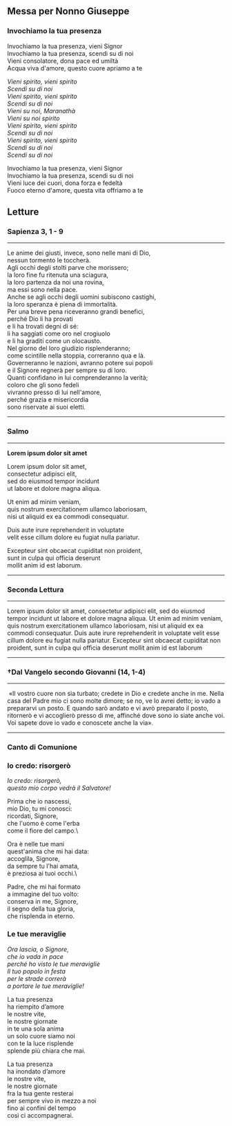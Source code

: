 ## Messa per Nonno Giuseppe
### Invochiamo la tua presenza
Invochiamo la tua presenza, vieni Signor\
Invochiamo la tua presenza, scendi su di noi  
Vieni consolatore, dona pace ed umiltà  
Acqua viva d'amore, questo cuore apriamo a te  

_Vieni spirito, vieni spirito  
Scendi su di noi  
Vieni spirito, vieni spirito  
Scendi su di noi  
Vieni su noi, Maranathà  
Vieni su noi spirito  
Vieni spirito, vieni spirito  
Scendi su di noi  
Vieni spirito, vieni spirito  
Scendi su di noi  
Scendi su di noi_  

Invochiamo la tua presenza, vieni Signor  
Invochiamo la tua presenza, scendi su di noi  
Vieni luce dei cuori, dona forza e fedeltà  
Fuoco eterno d'amore, questa vita offriamo a te  

## Letture
### Sapienza 3, 1 - 9
---
Le anime dei giusti, invece, sono nelle mani di Dio,\
nessun tormento le toccherà.\
Agli occhi degli stolti parve che morissero;\
la loro fine fu ritenuta una sciagura,\
la loro partenza da noi una rovina,\
ma essi sono nella pace.\
Anche se agli occhi degli uomini subiscono castighi,\
la loro speranza è piena di immortalità.\
Per una breve pena riceveranno grandi benefici,\
perché Dio li ha provati\
e li ha trovati degni di sé:\
li ha saggiati come oro nel crogiuolo\
e li ha graditi come un olocausto.\
Nel giorno del loro giudizio risplenderanno;\
come scintille nella stoppia, correranno qua e là.\
Governeranno le nazioni, avranno potere sui popoli\
e il Signore regnerà per sempre su di loro.\
Quanti confidano in lui comprenderanno la verità;\
coloro che gli sono fedeli\
vivranno presso di lui nell'amore,\
perché grazia e misericordia\
sono riservate ai suoi eletti.

---

### Salmo
---
**Lorem ipsum dolor sit amet**

Lorem ipsum dolor sit amet,\
consectetur adipisci elit,\
sed do eiusmod tempor incidunt\
ut labore et dolore magna aliqua.

Ut enim ad minim veniam,\
quis nostrum exercitationem ullamco laboriosam,\
nisi ut aliquid ex ea commodi consequatur.

Duis aute irure reprehenderit in voluptate\
velit esse cillum dolore eu fugiat nulla pariatur.

Excepteur sint obcaecat cupiditat non proident,\
sunt in culpa qui officia deserunt\
mollit anim id est laborum.

---
### Seconda Lettura
---
Lorem ipsum dolor sit amet, consectetur adipisci elit, sed do eiusmod tempor incidunt ut labore et dolore magna aliqua. Ut enim ad minim veniam, quis nostrum exercitationem ullamco laboriosam, nisi ut aliquid ex ea commodi consequatur. Duis aute irure reprehenderit in voluptate velit esse cillum dolore eu fugiat nulla pariatur. Excepteur sint obcaecat cupiditat non proident, sunt in culpa qui officia deserunt mollit anim id est laborum

---
### &#8224;Dal Vangelo secondo Giovanni (14, 1-4)
---
 «Il vostro cuore non sia turbato; credete in Dio e credete anche in me. Nella casa del Padre mio ci sono molte dimore; se no, ve lo avrei detto; io vado a prepararvi un posto. E quando sarò andato e vi avrò preparato il posto, ritornerò e vi accoglierò presso di me, affinché dove sono io siate anche voi. Voi sapete dove io vado e conoscete anche la via».

---
### Canto di Comunione

### Io credo: risorgerò
_Io credo: risorgerò,\
questo mio corpo vedrà il Salvatore!_

Prima che io nascessi,\
mio Dio, tu mi conosci:\
ricordati, Signore,\
che l'uomo è come l'erba\
come il fiore del campo.\

Ora è nelle tue mani\
quest'anima che mi hai data:\
accoglila, Signore,\
da sempre tu l'hai amata,\
è preziosa ai tuoi occhi.\

Padre, che mi hai formato\
a immagine del tuo volto:\
conserva in me, Signore,\
il segno della tua gloria,\
che risplenda in eterno.

### Le tue meraviglie
_Ora lascia, o Signore,\
che io vada in pace\
perché ho visto le tue meraviglie\
Il tuo popolo in festa\
per le strade correrà\
a portare le tue meraviglie!_

La tua presenza\
ha riempito d’amore\
le nostre vite,\
le nostre giornate\
in te una sola anima\
un solo cuore siamo noi\
con te la luce risplende\
splende più chiara che mai.

La tua presenza\
ha inondato d’amore\
le nostre vite,\
le nostre giornate\
fra la tua gente resterai\
per sempre vivo in mezzo a noi\
fino ai confini del tempo\
così ci accompagnerai.
